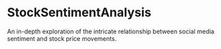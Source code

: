 # StockSentimentAnalysis
An in-depth exploration of the intricate relationship between social media sentiment and stock price movements.
